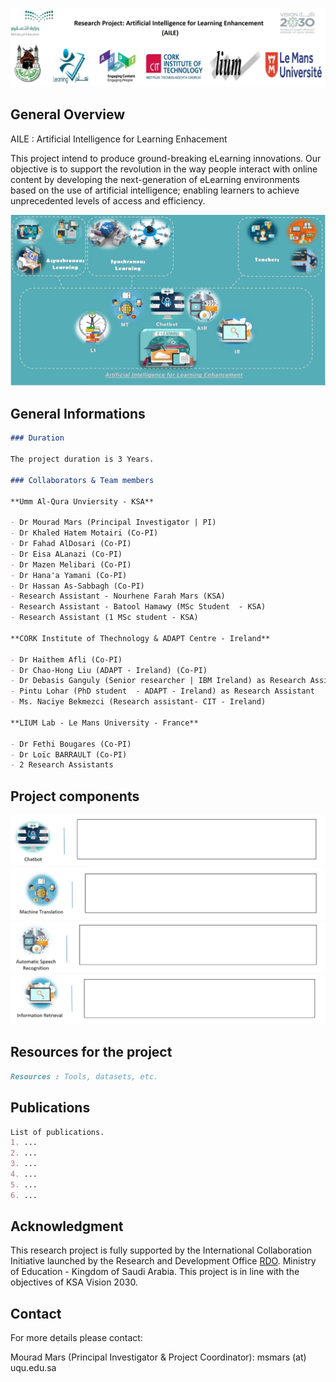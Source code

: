 ![Image](/Project2.jpg)

## **General Overview**

AILE : Artificial Intelligence for Learning Enhacement


This project intend to produce ground-breaking eLearning innovations. Our objective is to support the revolution in the way people interact with online content by developing the next-generation of eLearning environments based on the use of artificial intelligence; enabling learners to achieve unprecedented levels of access and efficiency.


![Image](/AILE2.jpg)


## **General Informations**
```markdown
### Duration

The project duration is 3 Years.

### Collaborators & Team members

**Umm Al-Qura Unviersity - KSA**

- Dr Mourad Mars (Principal Investigator | PI)
- Dr Khaled Hatem Motairi (Co-PI)
- Dr Fahad AlDosari (Co-PI)
- Dr Eisa ALanazi (Co-PI)
- Dr Mazen Melibari (Co-PI)
- Dr Hana'a Yamani (Co-PI)
- Dr Hassan As-Sabbagh (Co-PI)
- Research Assistant - Nourhene Farah Mars (KSA)
- Research Assistant - Batool Hamawy (MSc Student  - KSA)
- Research Assistant (1 MSc student - KSA)

**CORK Institute of Thechnology & ADAPT Centre - Ireland**

- Dr Haithem Afli (Co-PI)
- Dr Chao-Hong Liu (ADAPT - Ireland) (Co-PI)
- Dr Debasis Ganguly (Senior researcher | IBM Ireland) as Research Assistant
- Pintu Lohar (PhD student  - ADAPT - Ireland) as Research Assistant
- Ms. Naciye Bekmezci (Research assistant- CIT - Ireland)

**LIUM Lab - Le Mans University - France**

- Dr Fethi Bougares (Co-PI)
- Dr Loïc BARRAULT (Co-PI)
- 2 Research Assistants
```
## **Project components**

![Image](/Chatbot.jpg)
![Image](/MT.jpg)
![Image](/ASR.jpg)
![Image](/IR.jpg)

## **Resources for the project**
```markdown
Resources : Tools, datasets, etc.
```
## **Publications**
```markdown
List of publications.
1. ...
2. ...
3. ...
4. ...
5. ...
6. ...
```
## **Acknowledgment**

This research project is fully supported by the International Collaboration Initiative launched by the Research and Development Office [RDO](https://rdo.moe.gov.sa). Ministry of Education - Kingdom of Saudi Arabia. This project is in line with the objectives of KSA Vision 2030.
## **Contact**

For more details please contact:

Mourad Mars (Principal Investigator & Project Coordinator): msmars (at) uqu.edu.sa
